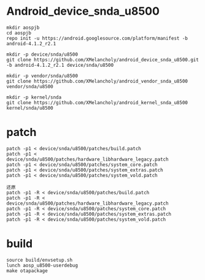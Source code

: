 # Android_device_snda_u8500

	mkdir aospjb
	cd aospjb
	repo init -u https://android.googlesource.com/platform/manifest -b android-4.1.2_r2.1

	mkdir -p device/snda/u8500
	git clone https://github.com/XMelancholy/android_device_snda_u8500.git -b android-4.1.2_r2.1 device/snda/u8500

	mkdir -p vendor/snda/u8500
	git clone https://github.com/XMelancholy/android_vendor_snda_u8500 vendor/snda/u8500

	mkdir -p kernel/snda
	git clone https://github.com/XMelancholy/android_kernel_snda_u8500 kernel/snda/u8500

# patch

	patch -p1 < device/snda/u8500/patches/build.patch
	patch -p1 < device/snda/u8500/patches/hardware_libhardware_legacy.patch
	patch -p1 < device/snda/u8500/patches/system_core.patch
	patch -p1 < device/snda/u8500/patches/system_extras.patch
	patch -p1 < device/snda/u8500/patches/system_vold.patch
	
    还原
	patch -p1 -R < device/snda/u8500/patches/build.patch
	patch -p1 -R < device/snda/u8500/patches/hardware_libhardware_legacy.patch
	patch -p1 -R < device/snda/u8500/patches/system_core.patch
	patch -p1 -R < device/snda/u8500/patches/system_extras.patch
	patch -p1 -R < device/snda/u8500/patches/system_vold.patch
		
# build

	source build/envsetup.sh
	lunch aosp_u8500-userdebug
	make otapackage
